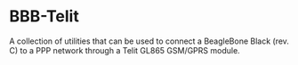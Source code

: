 BBB-Telit
=========

A collection of utilities that can be used to connect a BeagleBone Black (rev. C) to a PPP network through a Telit GL865 GSM/GPRS module.
